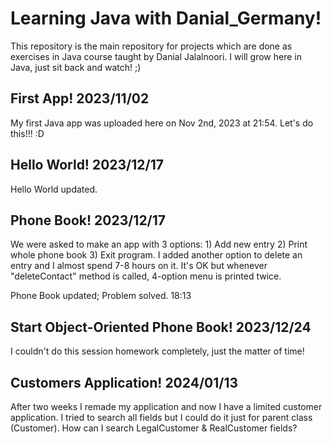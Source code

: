 # Learning Java with Danial_Germany!

This repository is the main repository for projects which are done as exercises in Java course taught by Danial Jalalnoori.
I will grow here in Java, just sit back and watch! ;)

First App! 2023/11/02
---------------------------------
My first Java app was uploaded here on Nov 2nd, 2023 at 21:54. Let's do this!!! :D

Hello World! 2023/12/17
---------------------------------
Hello World updated.

Phone Book! 2023/12/17
---------------------------------
We were asked to make an app with 3 options: 1) Add new entry 2) Print whole phone book 3) Exit program.
I added another option to delete an entry and I almost spend 7-8 hours on it. It's OK but whenever "deleteContact" method is called, 4-option menu is printed twice.

Phone Book updated; Problem solved. 18:13

Start Object-Oriented Phone Book! 2023/12/24
---------------------------------
I couldn't do this session homework completely, just the matter of time!

Customers Application! 2024/01/13
---------------------------------
After two weeks I remade my application and now I have a limited customer application.
I tried to search all fields but I could do it just for parent class (Customer).
How can I search LegalCustomer & RealCustomer fields?